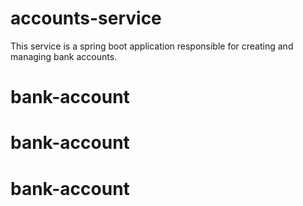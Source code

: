 # accounts-service
This service is a spring boot application responsible for creating and managing bank accounts.
# bank-account
# bank-account
# bank-account
